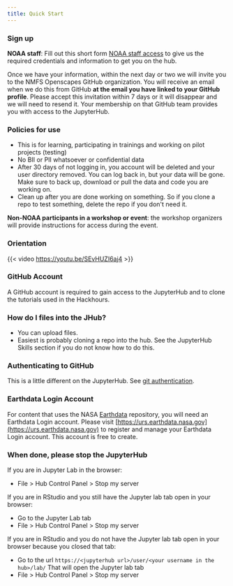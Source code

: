 ```yaml
---
title: Quick Start
---
```


### Sign up

**NOAA staff**: Fill out this short form [NOAA staff access](https://docs.google.com/document/d/15Wu28DGDKNsdQmW5yuFd3JJuUSn91HFxCEb3dqPxYcs/edit?usp=sharing) to give us the 
required credentials and information to get you on the hub.

Once we have your information, within the next day or two we will invite you to the NMFS Openscapes GitHub organization. You will receive an email when we do this from GitHub **at the email you have linked to your GitHub profile**. Please accept this invitation within 7 days or it will disappear and we will need to resend it. Your membership on that GitHub team provides you with access to the JupyterHub.

### Policies for use

* This is for learning, participating in trainings and working on pilot projects (testing)
* No BII or PII whatsoever or confidential data
* After 30 days of not logging in, you account will be deleted and your user directory removed. You can log back in, but your data will be gone. Make sure to back up, download or pull the data and code you are working on.
* Clean up after you are done working on something. So if you clone a repo to test something, delete the repo if you don't need it.

**Non-NOAA participants in a workshop or event**: the workshop organizers will provide instructions for access during the event.

### Orientation

{{< video https://youtu.be/SEvHUZI6aj4 >}}

### GitHub Account

A GitHub account is required to gain access to the JupyterHub and to clone the tutorials used in the Hackhours.

### How do I files into the JHub? 

* You can upload files.
* Easiest is probably cloning a repo into the hub. See the JupyterHub Skills section if you do not know how to do this.

### Authenticating to GitHub

This is a little different on the JupyterHub. See [git authentication](https://nmfs-opensci.github.io/NOAAHackDays/topics-skills/02-git-authentication.html).

### Earthdata Login Account

For content that uses the NASA [Earthdata](https://www.earthdata.nasa.gov/) repository, you will need an Earthdata Login account. Please visit [https://urs.earthdata.nasa.gov](https://urs.earthdata.nasa.gov) to register and manage your Earthdata Login account. This account is free to create. 

### When done, please stop the JupyterHub

If you are in Jupyter Lab in the browser:

- File > Hub Control Panel > Stop my server

If you are in RStudio and you still have the Jupyter lab tab open in your browser:

- Go to the Jupyter Lab tab
- File > Hub Control Panel > Stop my server

If you are in RStudio and you do not have the Jupyter lab tab open in your browser because you closed that tab:

- Go to the url `https://<jupyterhub url>/user/<your username in the hub>/lab/` That will open the Jupyter lab tab
- File > Hub Control Panel > Stop my server
